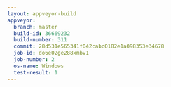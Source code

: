```yaml
---
layout: appveyor-build
appveyor:
  branch: master
  build-id: 36669232
  build-number: 311
  commit: 28d531e565341f042cabc0182e1a098353e34678
  job-id: do6e02ge288xmbv1
  job-number: 2
  os-name: Windows
  test-result: 1
---
```

